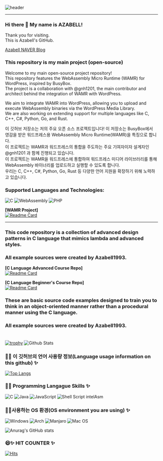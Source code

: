 ![header](https://capsule-render.vercel.app/api?text=Azabell%Github&fontSize=50)  
  
-----   
### Hi there 👋 My name is AZABELL!  
Thank you for visiting.  
This is Azabell's GitHub.  
  
[Azabell NAVER Blog](https://blog.naver.com/azabell)    

### This repository is my main project (open-source)  
Welcome to my main open-source project repository!  
This repository features the WebAssembly Micro Runtime (WAMR) for WordPress, inspired by BusyBox.  
The project is a collaboration with @gnh1201, the main contributor and architect behind the integration of WAMR with WordPress.  
  
We aim to integrate WAMR into WordPress, allowing you to upload and execute WebAssembly binaries via the WordPress Media Library.  
We are also working on extending support for multiple languages like C, C++, C#, Python, Go, and Rust. 

이 깃허브 저장소는 저의 주요 오픈 소스 프로젝트입니다! 
이 저장소는 BusyBox에서 영감을 받은 워드프레스용 WebAssembly Micro Runtime(WAMR)을 특징으로 합니다.  
이 프로젝트는 WAMR과 워드프레스의 통합을 주도하는 주요 기여자이자 설계자인 @gnh1201 과 함께 진행되고 있습니다.  
이 프로젝트는 WAMR을 워드프레스에 통합하여 워드프레스 미디어 라이브러리를 통해 WebAssembly 바이너리를 업로드하고 실행할 수 있도록 합니다.  
우리는 C, C++, C#, Python, Go, Rust 등 다양한 언어 지원을 확장하기 위해 노력하고 있습니다. 

### Supported Languages and Technologies:
![C](https://img.shields.io/badge/C-00599C?style=for-the-badge&logo=c&logoColor=white) ![WebAssembly](https://img.shields.io/badge/WebAssembly-654FF0?style=for-the-badge&logo=webassembly&logoColor=white) ![PHP](https://img.shields.io/badge/PHP-777BB4?style=for-the-badge&logo=php&logoColor=white)

**[WAMR Project]**  
[![Readme Card](https://github-readme-stats.vercel.app/api/pin/?username=Azabell1993&repo=wp-wamr)](https://github.com/Azabell1993/wp-wamr)

-----   
### This code repository is a collection of advanced design patterns in C language that mimics lambda and advanced styles.  
### All example sources were created by Azabell1993.  

**[C Language Advanced Course Repo]**  
[![Readme Card](https://github-readme-stats.vercel.app/api/pin/?username=Azabell1993&repo=functional_clang)](https://github.com/Azabell1993/functional_clang)   

**[C Language Beginner's Course Repo]**  
[![Readme Card](https://github-readme-stats.vercel.app/api/pin/?username=Azabell1993&repo=ClangStructPointerExample)](https://github.com/Azabell1993/ClangStructPointerExample)   
    
### These are basic source code examples designed to train you to think in an object-oriented manner rather than a procedural manner using the C language.  
### All example sources were created by Azabell1993.  
  
#
<!--
- 🌱 I’m currently learning ...
- 👯 I’m looking to collaborate on ...
- 🤔 I’m looking for help with ...
- 💬 Ask me about ...
- 📫 How to reach me: ...
- 😄 Pronouns: ...
- ⚡ Fun fact: ...
![C++](https://img.shields.io/badge/c++-%2300599C.svg?style=for-the-badge&logo=c%2B%2B&logoColor=white)
-->
[![trophy](https://github-profile-trophy.vercel.app/?username=Azabell1993)](https://github.com/ryo-ma/github-profile-trophy) 
![Github Stats](https://github-readme-stats.vercel.app/api?username=Azabell1993&show_icons=true) 


### 💬✨ 이 깃허브의 언어 사용량 정보(Language usage information on this github) ✨                            
[![Top Langs](https://github-readme-stats.vercel.app/api/top-langs/?username=azabell1993&langs_count=8)](https://github.com/azabell1993)  
  
### 🔭✨ Programming Langague Skills ✨  
![C](https://img.shields.io/badge/c-%2300599C.svg?style=for-the-badge&logo=c&logoColor=white) ![Java](https://img.shields.io/badge/java-%23ED8B00.svg?style=for-the-badge&logo=java&logoColor=white) ![JavaScript](https://img.shields.io/badge/javascript-%23323330.svg?style=for-the-badge&logo=javascript&logoColor=%23F7DF1E) ![Shell Script](https://img.shields.io/badge/shell_script-%23121011.svg?style=for-the-badge&logo=gnu-bash&logoColor=white)  intelAsm


### 🤔✨사용하는 OS 환경(OS environment you are using) ✨  
![Windows](https://img.shields.io/badge/Windows-0078D6?style=for-the-badge&logo=windows&logoColor=white) ![Arch](https://img.shields.io/badge/Arch%20Linux-1793D1?logo=arch-linux&logoColor=fff&style=for-the-badge) ![Manjaro](https://img.shields.io/badge/Manjaro-35BF5C?style=for-the-badge&logo=Manjaro&logoColor=white) ![Mac OS](https://img.shields.io/badge/mac%20os-000000?style=for-the-badge&logo=macos&logoColor=F0F0F0)  

![Anurag's GitHub stats](https://github-readme-stats.vercel.app/api?username=azabell1993&show_icons=true&bg_color=00000000)  

### 😄✨ HIT COUNTER ✨  
[![Hits](https://hits.seeyoufarm.com/api/count/incr/badge.svg?url=https://github.com/Azabell1993/hit-counter)](https://hits.seeyoufarm.com)  
